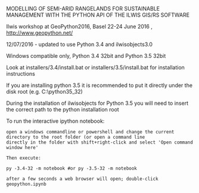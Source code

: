 MODELLING OF SEMI-ARID RANGELANDS FOR SUSTAINABLE MANAGEMENT WITH THE PYTHON API OF THE ILWIS GIS/RS SOFTWARE

Ilwis workshop at GeoPython2016, Basel 22-24 June 2016 ,  http://www.geopython.net/

12/07/2016 - updated to use Python 3.4 and ilwisobjects3.0



Windows compatible only, Python 3.4 32bit and Python 3.5 32bit

Look at installers/3.4/install.bat or installers/3.5/install.bat for installation instructions

If you are installing python 3.5 it is recommended to put it directly under the disk root (e.g. C:\python35_32)

During the installation of ilwisobjects for Python 3.5 you will need to insert the correct path to the python installation root

To run the interactive ipython notebook:

    open a windows commandline or powershell and change the current directory to the root folder (or open a command line
    directly in the folder with shift+right-click and select 'Open command window here'

    Then execute:

    py -3.4-32 -m notebook #or py -3.5-32 -m notebook

    after a few seconds a web browser will open; double-click geopython.ipynb



